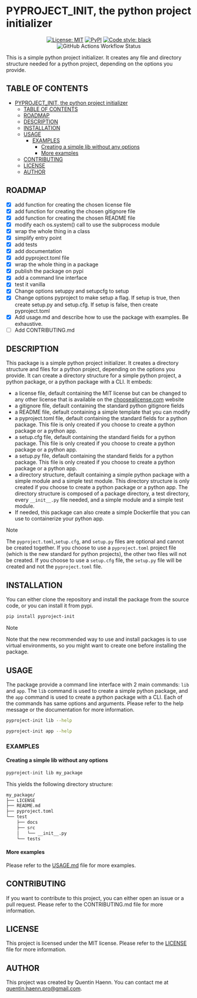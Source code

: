 # PYPROJECT_INIT, the python project initializer

<p align="center">
<a href="https://github.com/quentinhaenn/pyproject_init/blob/main/LICENSE"><img alt="License: MIT" src="https://black.readthedocs.io/en/stable/_static/license.svg"></a>
<a href="https://pypi.org/project/pyproject-init/"><img alt="PyPI" src="https://img.shields.io/pypi/v/pyproject-init"></a>
<a href="https://github.com/psf/black"><img alt="Code style: black" src="https://img.shields.io/badge/code%20style-black-000000.svg"></a>
<a><img alt="GitHub Actions Workflow Status" src="https://img.shields.io/github/actions/workflow/status/quentinhaenn/pyproject_init/test_and_lint.yml"</a>

</p>

This is a simple python project initializer. It creates any file and directory structure needed for a python project, depending on the options you provide.

## TABLE OF CONTENTS

- [PYPROJECT\_INIT, the python project initializer](#pyproject_init-the-python-project-initializer)
  - [TABLE OF CONTENTS](#table-of-contents)
  - [ROADMAP](#roadmap)
  - [DESCRIPTION](#description)
  - [INSTALLATION](#installation)
  - [USAGE](#usage)
    - [EXAMPLES](#examples)
      - [Creating a simple lib without any options](#creating-a-simple-lib-without-any-options)
      - [More examples](#more-examples)
  - [CONTRIBUTING](#contributing)
  - [LICENSE](#license)
  - [AUTHOR](#author)

## ROADMAP

- [x] add function for creating the chosen license file
- [x] add function for creating the chosen gitignore file
- [x] add function for creating the chosen README file
- [x] modify each os.system() call to use the subprocess module
- [x] wrap the whole thing in a class
- [x] simplify entry point
- [x] add tests
- [x] add documentation
- [x] add pyproject.toml file
- [x] wrap the whole thing in a package
- [x] publish the package on pypi
- [x] add a command line interface
- [x] test it vanilla
- [x] Change options setuppy and setupcfg to setup
- [x] Change options pyproject to make setup a flag. If setup is true, then create setup.py and setup.cfg. If setup is false, then create pyproject.toml
- [X] Add usage.md and describe how to use the package with examples. Be exhaustive.
- [ ] Add CONTRIBUTING.md

## DESCRIPTION

This package is a simple python project initializer. It creates a directory structure and files for a python project, depending on the options you provide. It can create a directory structure for a simple python project, a python package, or a python package with a CLI. It embeds:

- a license file, default containing the MIT license but can be changed to any other license that is available on the [choosealicense.com](https://choosealicense.com) website
- a gitignore file, default containing the standard python gitignore fields
- a README file, default containing a simple template that you can modify
- a pyproject.toml file, default containing the standard fields for a python package. This file is only created if you choose to create a python package or a python app.
- a setup.cfg file, default containing the standard fields for a python package. This file is only created if you choose to create a python package or a python app.
- a setup.py file, default containing the standard fields for a python package. This file is only created if you choose to create a python package or a python app.
- a directory structure, default containing a simple python package with a simple module and a simple test module. This directory structure is only created if you choose to create a python package or a python app. The directory structure is composed of a package directory, a test directory, every `__init__.py` file needed, and a simple module and a simple test module.
- If needed, this package can also create a simple Dockerfile that you can use to containerize your python app.

> [!NOTE]
> The `pyproject.toml`,`setup.cfg`, and `setup.py` files are optional and cannot be created together. If you choose to use a `pyproject.toml` project file (which is the new standard for python projects), the other two files will not be created. If you choose to use a `setup.cfg` file, the `setup.py` file will be created and not the `pyproject.toml` file.

## INSTALLATION

You can either clone the repository and install the package from the source code, or you can install it from pypi.

```bash
pip install pyproject-init
```

> [!NOTE]
> Note that the new recommended way to use and install packages is to use virtual environments, so you might want to create one before installing the package.

## USAGE

The package provide a command line interface with 2 main commands: `lib` and `app`. The `lib` command is used to create a simple python package, and the `app` command is used to create a python package with a CLI. Each of the commands has same options and arguments. Please refer to the help message or the documentation for more information.

```bash
pyproject-init lib --help
```

```bash
pyproject-init app --help
```

### EXAMPLES

#### Creating a simple lib without any options

```bash
pyproject-init lib my_package
```

This yields the following directory structure:

```bash
my_package/
├── LICENSE
├── README.md
├── pyproject.toml
└── test
    ├── docs
    ├── src
    │   └── __init__.py
    └── tests
```

#### More examples

Please refer to the [USAGE.md](./USAGE.md) file for more examples.

## CONTRIBUTING

If you want to contribute to this project, you can either open an issue or a pull request. Please refer to the CONTRIBUTING.md file for more information.

## LICENSE

This project is licensed under the MIT license. Please refer to the [LICENSE](./LICENSE) file for more information.

## AUTHOR

This project was created by Quentin Haenn. You can contact me at [quentin.haenn.pro@gmail.com](mailto:quentin.haenn.pro@gmail.com?subject=pyproject-init).
